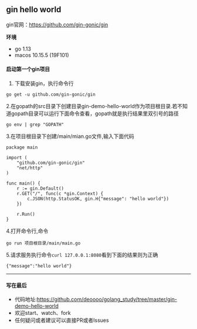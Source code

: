 ## gin hello world
gin官网：https://github.com/gin-gonic/gin

**环境**
- go 1.13
- macos 10.15.5 (19F101)

#### 启动第一个gin项目

1. 下载安装gin，执行命令行

```
go get -u github.com/gin-gonic/gin
```

2.在gopath的src目录下创建目录gin-demo-hello-world作为项目根目录.若不知道gopath目录可以运行下面命令查看，gopath就是执行结果里双引号的路径
```
go env | grep "GOPATH"
```


3.在项目根目录下创建/main/mian.go文件,输入下面代码
```
package main

import (
	"github.com/gin-gonic/gin"
	"net/http"
)

func main() {
	r := gin.Default()
	r.GET("/", func(c *gin.Context) {
		c.JSON(http.StatusOK, gin.H{"message": "hello world"})
	})

	r.Run()
}

```

4.打开命令行,命令
```
go run 项目根目录/main/main.go
```

5.请求服务执行命令`curl 127.0.0.1:8080`看到下面的结果则为正确
```
{"message":"hello world"}
```

---
#### 写在最后
- 代码地址:https://github.com/deoooo/golang_study/tree/master/gin-demo-hello-world
- 欢迎start、watch、fork
- 任何疑问或者建议可以直接PR或者Issues

